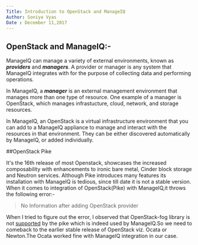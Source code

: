 ```yaml
---
Title: Introduction to OpenStack and ManageIQ
Author: Soniya Vyas
Date : December 11,2017
---
```


## OpenStack and ManageIQ:-

ManageIQ can manage a variety of external environments, known as *__providers__* and *__managers__*. A provider or manager is any system that ManageIQ integrates with for the purpose of collecting data and performing operations.

In ManageIQ, a *__manager__* is an external management environment that manages more than one type of resource. One example of a manager is OpenStack, which manages infrastucture, cloud, network, and storage resources.

In ManageIQ, an OpenStack is a virtual infrastructure environment that you can add to a ManageIQ appliance to manage and interact with the resources in that environment. They can be either discovered automatically by ManageIQ, or added individually.

##OpenStack Pike

It's the 16th release of most Openstack, showcases the increased composability with enhancements to ironic bare metal, Cinder block storage and Neutron services. Although Pike introduces many features its installation with ManageIQ is tedious, since till date it is not a stable version.
When it comes to integration of OpenStack(Pike) with ManageIQ,it throws the following error:-
>No Information after adding OpenStack provider

When I tried to figure out the error, I observed that OpenStack-fog library is not [supported](https://github.com/fog/fog-openstack/blob/master/supported.md) by the pike which is indeed used by ManageIQ.So we need to comeback to the earlier stable release of OpenStack viz. Ocata or Newton.The Ocata worked fine with ManageIQ integration in our case.


